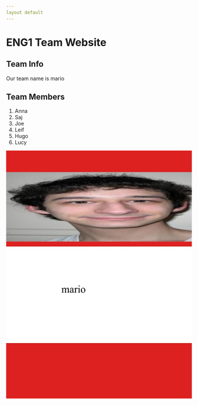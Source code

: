 ```yaml
---
layout default
---
```


# ENG1 Team Website

## Team Info
Our team name is mario

## Team Members
1. Anna 
2. Saj
3. Joe
4. Leif
5. Hugo
6. Lucy

![mario](mario.jpg)
